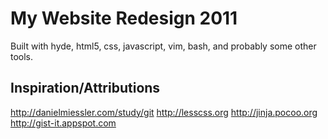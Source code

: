 # My Website Redesign 2011

Built with hyde, html5, css, javascript, vim, bash, and probably some other tools.

## Inspiration/Attributions
<http://danielmiessler.com/study/git>
<http://lesscss.org>
<http://jinja.pocoo.org>
<http://gist-it.appspot.com>
